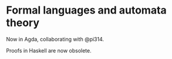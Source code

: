 # Formal languages and automata theory

Now in Agda, collaborating with @pi314.

Proofs in Haskell are now obsolete.
